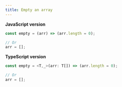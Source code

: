 ```yaml
---
title: Empty an array
---
```


**JavaScript version**

```js
const empty = (arr) => (arr.length = 0);

// Or
arr = [];
```

**TypeScript version**

```js
const empty = <T,_>(arr: T[]) => (arr.length = 0);

// Or
arr = [];
```
